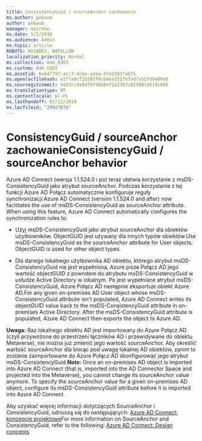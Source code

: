 ```yaml
---
title: ConsistencyGuid / sourceAnchor zachowanie
ms.author: pebaum
author: pebaum
manager: mnirkhe
ms.date: 5/2/2018
ms.audience: Admin
ms.topic: article
ROBOTS: NOINDEX, NOFOLLOW
localization_priority: Normal
ms.collection: Adm_O365
ms.custom: Adm_O365
ms.assetid: 6a44f797-acc7-4cbe-aa5a-47e2581fabf5
ms.openlocfilehash: e1ffa9cf2b59570cb6ea3517efad7a55fd9489a8
ms.sourcegitcommit: dd43cc0a9470f98b8ef2a3787c823801d674c666
ms.translationtype: MT
ms.contentlocale: pl-PL
ms.lasthandoff: 02/12/2019
ms.locfileid: "29927676"
---
```

# <a name="consistencyguid--sourceanchor-behavior"></a><span data-ttu-id="59a38-102">ConsistencyGuid / sourceAnchor zachowanie</span><span class="sxs-lookup"><span data-stu-id="59a38-102">ConsistencyGuid / sourceAnchor behavior</span></span>

<span data-ttu-id="59a38-p101">Azure AD Connect (wersja 1.1.524.0 i po) teraz ułatwia korzystanie z msDS-ConsistencyGuid jako atrybut sourceAnchor. Podczas korzystania z tej funkcji Azure AD Połącz automatycznie konfiguruje reguły synchronizacji:</span><span class="sxs-lookup"><span data-stu-id="59a38-p101">Azure AD Connect (version 1.1.524.0 and after) now facilitates the use of msDS-ConsistencyGuid as sourceAnchor attribute. When using this feature, Azure AD Connect automatically configures the synchronization rules to:</span></span>
  
- <span data-ttu-id="59a38-p102">Użyj msDS-ConsistencyGuid jako atrybut sourceAnchor dla obiektów użytkowników. ObjectGUID jest używany dla innych typów obiektów.</span><span class="sxs-lookup"><span data-stu-id="59a38-p102">Use msDS-ConsistencyGuid as the sourceAnchor attribute for User objects. ObjectGUID is used for other object types.</span></span>
    
- <span data-ttu-id="59a38-p103">Dla danego lokalnego użytkownika AD obiektu, którego atrybut msDS-ConsistencyGuid nie jest wypełniona, Azure pisze Połącz AD jego wartość objectGUID z powrotem do atrybutu msDS-ConsistencyGuid w usłudze Active Directory w lokalnym. Po jest wypełniane atrybut msDS-ConsistencyGuid, Azure Połącz AD następnie eksportuje obiekt Azure AD.</span><span class="sxs-lookup"><span data-stu-id="59a38-p103">For any given on-premises AD User object whose msDS-ConsistencyGuid attribute isn't populated, Azure AD Connect writes its objectGUID value back to the msDS-ConsistencyGuid attribute in on-premises Active Directory. After the msDS-ConsistencyGuid attribute is populated, Azure AD Connect then exports the object to Azure AD.</span></span>
    
 <span data-ttu-id="59a38-p104">**Uwaga:** Raz lokalnego obiektu AD jest importowany do Azure Połącz AD (czyli przywożone do przestrzeni łączników AD i przewidywane do obiektu Metaverse), nie można już zmienić jego wartość sourceAnchor. Aby określić wartość sourceAnchor dla biorąc pod uwagę lokalnej AD obiektów, zanim to zostanie zaimportowane do Azure Połącz AD skonfigurować jego atrybut msDS-ConsistencyGuid.</span><span class="sxs-lookup"><span data-stu-id="59a38-p104">**Note:** Once an on-premises AD object is imported into Azure AD Connect (that is, imported into the AD Connector Space and projected into the Metaverse), you cannot change its sourceAnchor value anymore. To specify the sourceAnchor value for a given on-premises AD object, configure its msDS-ConsistencyGuid attribute before it is imported into Azure AD Connect.</span></span> 
  
<span data-ttu-id="59a38-111">Aby uzyskać więcej informacji dotyczących SourceAnchor i ConsistencyGuid, odnoszą się do następujących: [Azure AD Connect: koncepcje projektowe](https://docs.microsoft.com/azure/active-directory/connect/active-directory-aadconnect-design-concepts)</span><span class="sxs-lookup"><span data-stu-id="59a38-111">For more information on SourceAnchor and ConsistencyGuid, refer to the following: [Azure AD Connect: Design concepts](https://docs.microsoft.com/azure/active-directory/connect/active-directory-aadconnect-design-concepts)</span></span>
  

